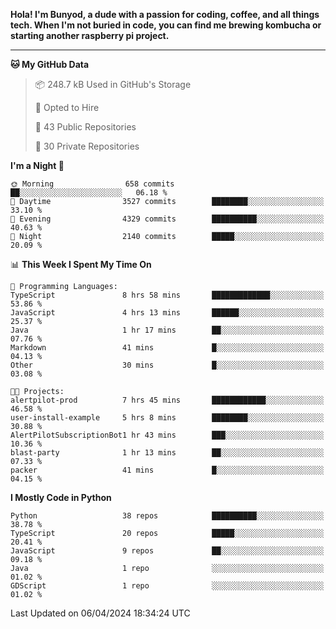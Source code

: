<p>
<b>Hola! I'm Bunyod, a dude with a passion for coding, coffee, and all things tech. When I'm not buried in code, you can find me brewing kombucha or starting another raspberry pi project.</b>
</p>

---

<!--START_SECTION:waka-->
**🐱 My GitHub Data** 

> 📦 248.7 kB Used in GitHub's Storage 
 > 
> 💼 Opted to Hire
 > 
> 📜 43 Public Repositories 
 > 
> 🔑 30 Private Repositories 
 > 
**I'm a Night 🦉** 

```text
🌞 Morning                658 commits         ██░░░░░░░░░░░░░░░░░░░░░░░   06.18 % 
🌆 Daytime                3527 commits        ████████░░░░░░░░░░░░░░░░░   33.10 % 
🌃 Evening                4329 commits        ██████████░░░░░░░░░░░░░░░   40.63 % 
🌙 Night                  2140 commits        █████░░░░░░░░░░░░░░░░░░░░   20.09 % 
```


📊 **This Week I Spent My Time On** 

```text
💬 Programming Languages: 
TypeScript               8 hrs 58 mins       █████████████░░░░░░░░░░░░   53.86 % 
JavaScript               4 hrs 13 mins       ██████░░░░░░░░░░░░░░░░░░░   25.37 % 
Java                     1 hr 17 mins        ██░░░░░░░░░░░░░░░░░░░░░░░   07.76 % 
Markdown                 41 mins             █░░░░░░░░░░░░░░░░░░░░░░░░   04.13 % 
Other                    30 mins             █░░░░░░░░░░░░░░░░░░░░░░░░   03.08 % 

🐱‍💻 Projects: 
alertpilot-prod          7 hrs 45 mins       ████████████░░░░░░░░░░░░░   46.58 % 
user-install-example     5 hrs 8 mins        ████████░░░░░░░░░░░░░░░░░   30.88 % 
AlertPilotSubscriptionBot1 hr 43 mins        ███░░░░░░░░░░░░░░░░░░░░░░   10.36 % 
blast-party              1 hr 13 mins        ██░░░░░░░░░░░░░░░░░░░░░░░   07.33 % 
packer                   41 mins             █░░░░░░░░░░░░░░░░░░░░░░░░   04.15 % 
```

**I Mostly Code in Python** 

```text
Python                   38 repos            ██████████░░░░░░░░░░░░░░░   38.78 % 
TypeScript               20 repos            █████░░░░░░░░░░░░░░░░░░░░   20.41 % 
JavaScript               9 repos             ██░░░░░░░░░░░░░░░░░░░░░░░   09.18 % 
Java                     1 repo              ░░░░░░░░░░░░░░░░░░░░░░░░░   01.02 % 
GDScript                 1 repo              ░░░░░░░░░░░░░░░░░░░░░░░░░   01.02 % 
```




 Last Updated on 06/04/2024 18:34:24 UTC
<!--END_SECTION:waka-->
